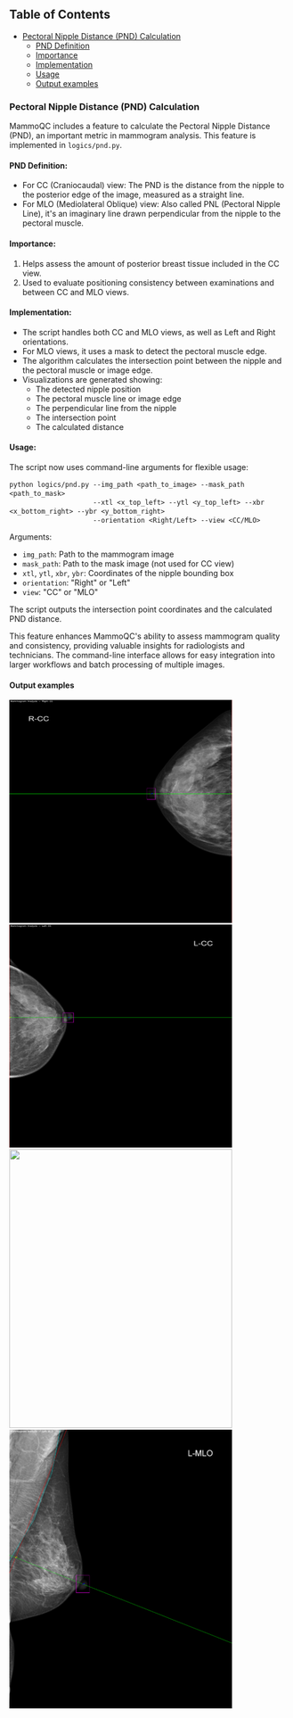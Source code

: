 ## Table of Contents
- [Pectoral Nipple Distance (PND) Calculation](#pnd)
   - [PND Definition](#pnd_definition)
   - [Importance](#pnd_importance)
   - [Implementation](#pnd_implementation)
   - [Usage](#pnd_usage)
   - [Output examples](#pnd_examples)

### Pectoral Nipple Distance (PND) Calculation

MammoQC includes a feature to calculate the Pectoral Nipple Distance (PND), an important metric in mammogram analysis. This feature is implemented in `logics/pnd.py`.

#### PND Definition:
- For CC (Craniocaudal) view: The PND is the distance from the nipple to the posterior edge of the image, measured as a straight line.
- For MLO (Mediolateral Oblique) view: Also called PNL (Pectoral Nipple Line), it's an imaginary line drawn perpendicular from the nipple to the pectoral muscle.

#### Importance:
1. Helps assess the amount of posterior breast tissue included in the CC view.
2. Used to evaluate positioning consistency between examinations and between CC and MLO views.

#### Implementation:
- The script handles both CC and MLO views, as well as Left and Right orientations.
- For MLO views, it uses a mask to detect the pectoral muscle edge.
- The algorithm calculates the intersection point between the nipple and the pectoral muscle or image edge.
- Visualizations are generated showing:
  - The detected nipple position
  - The pectoral muscle line or image edge
  - The perpendicular line from the nipple
  - The intersection point
  - The calculated distance

#### Usage:
The script now uses command-line arguments for flexible usage:

```
python logics/pnd.py --img_path <path_to_image> --mask_path <path_to_mask> 
                     --xtl <x_top_left> --ytl <y_top_left> --xbr <x_bottom_right> --ybr <y_bottom_right> 
                     --orientation <Right/Left> --view <CC/MLO>
```

Arguments:
- `img_path`: Path to the mammogram image
- `mask_path`: Path to the mask image (not used for CC view)
- `xtl`, `ytl`, `xbr`, `ybr`: Coordinates of the nipple bounding box
- `orientation`: "Right" or "Left"
- `view`: "CC" or "MLO"

The script outputs the intersection point coordinates and the calculated PND distance.

This feature enhances MammoQC's ability to assess mammogram quality and consistency, providing valuable insights for radiologists and technicians. The command-line interface allows for easy integration into larger workflows and batch processing of multiple images.

#### Output examples

<img src="../docs/images/pnd_Right_CC.png" width="400" height="400">
<img src="../docs/images/pnd_Left_CC.png" width="400" height="400">

<img src="../docs/images/pnd_Right_MLO.png" width="400" height="500">
<img src="../docs/images/pnd_Left_MLO.png" width="400" height="500">
